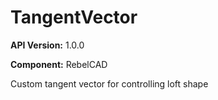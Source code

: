 # TangentVector

**API Version:** 1.0.0

**Component:** RebelCAD

Custom tangent vector for controlling loft shape

